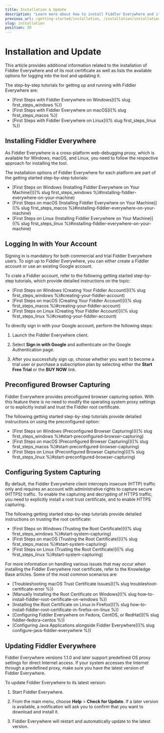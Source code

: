 ```yaml
---
title: Installation & Update
description: "Learn more about how to install Fiddler Everywhere and its root certificate, and check out the available options for logging into the tool and updating it."
previous_url: /getting-started/installation, /installation/installation-procedure, /get-started/configuration, get-started/installation-procedure
slug: installation
position: 20
---
```


# Installation and Update

This article provides additional information related to the installation of Fiddler Everywhere and of its root certificate as well as lists the available options for logging into the tool and updating it.

The step-by-step tutorials for getting up and running with Fiddler Everywhere are:

* [First Steps with Fiddler Everywhere on Windows]({% slug first_steps_windows %})
* [First Steps with Fiddler Everywhere on macOS]({% slug first_steps_macos %})
* [First Steps with Fiddler Everywhere on Linux]({% slug first_steps_linux %})

## Installing Fiddler Everywhere

As Fiddler Everywhere is a cross-platform web-debugging proxy, which is available for Windows, macOS, and Linux, you need to follow the respective approach for installing the tool.

The installation options of Fiddler Everywhere for each platform are part of the getting started step-by-step tutorials:

* [First Steps on Windows (Installing Fiddler Everywhere on Your Machine)]({% slug first_steps_windows %}#installing-fiddler-everywhere-on-your-machine)
* [First Steps on macOS (Installing Fiddler Everywhere on Your Machine)]({% slug first_steps_macos %}#installing-fiddler-everywhere-on-your-machine)
* [First Steps on Linux (Installing Fiddler Everywhere on Your Machine)]({% slug first_steps_linux %}#installing-fiddler-everywhere-on-your-machine)

## Logging In with Your Account

Signing in is mandatory for both commercial and trial Fiddler Everywhere users. To sign up to Fiddler Everywhere, you can either create a Fiddler account or use an existing Google account.

To crate a Fiddler account, refer to the following getting started step-by-step tutorials, which provide detailed instructions on the topic:

* [First Steps on Windows (Creating Your Fiddler Account)]({% slug first_steps_windows %}#creating-your-fiddler-account)
* [First Steps on macOS (Creating Your Fiddler Account)]({% slug first_steps_macos %}#creating-your-fiddler-account)
* [First Steps on Linux (Creating Your Fiddler Account)]({% slug first_steps_linux %}#creating-your-fiddler-account)

To directly sign in with your Google account, perform the following steps:

1. Launch the Fiddler Everywhere client.

1. Select **Sign in with Google** and authenticate on the Google Authentication page.

1. After you successfully sign up, choose whether you want to become a trial user or purchase a subscription plan by selecting either the **Start Free Trial** or the **BUY NOW** link.

## Preconfigured Browser Capturing

Fiddler Everywhere provides precofigured browser capturing option. With this feature there is no need to modify the operating system proxy settings or to explicitly install and trust the Fiddler root certificate.


The following getting started step-by-step tutorials provide detailed instructions on using the preconfigured option:
* [First Steps on Windows (Preconfigured Browser Capturing)]({% slug first_steps_windows %}#start-preconfigured-browser-capturing)
* [First Steps on macOS (Preconfigured Browser Capturing)]({% slug first_steps_macos %}#start-preconfigured-browser-capturing)
* [First Steps on Linux (Preconfigured Browser Capturing)]({% slug first_steps_linux %}#start-preconfigured-browser-capturing)

## Configuring System Capturing

By default, the Fiddler Everywhere client intercepts insecure (HTTP) traffic only and requires an account with administrative rights to capture secure (HTTPS) traffic. To enable the capturing and decrypting of HTTPS traffic, you need to explicitly install a root trust certificate, and to enable HTTPS capturing.

The following getting started step-by-step tutorials provide detailed instructions on trusting the root certificate:

* [First Steps on Windows (Trusting the Root Certificate)]({% slug first_steps_windows %}#start-system-capturing)
* [First Steps on macOS (Trusting the Root Certificate)]({% slug first_steps_macos %}#start-system-capturing)
* [First Steps on Linux (Trusting the Root Certificate)]({% slug first_steps_linux %}#start-system-capturing)

For more information on handling various issues that may occur when installing the Fiddler Everywhere root certificate, refer to the Knowledge Base articles. Some of the most common scenarios are:

* [Troubleshooting macOS Trust Certificate Issues]({% slug troubleshoot-certificate-error %})
* [Manually Installing the Root Certificate on Windows]({% slug how-to-install-fiddler-root-certificate-on-windows %})
* [Installing the Root Certificate on Linux in Firefox]({% slug how-to-install-fiddler-root-certificate-in-firefox-on-linux %})
* [Configuring Fiddler Everywhere on Fedora, CentOS, or RedHat]({% slug fiddler-fedora-centos %})
* [Configuring Java Applications alongside Fiddler Everywhere]({% slug configure-java-fiddler-everywhere %})

## Updating Fiddler Everywhere

Fiddler Everywhere versions 1.1.0 and later support predefined OS proxy settings for direct Internet access. If your system accesses the Internet through a predefined proxy, make sure you have the latest version of Fiddler Everywhere.

To update Fiddler Everywhere to its latest version:

1. Start Fiddler Everywhere.

1. From the main menu, choose **Help** > **Check for Update**. If a later version is available, a notification will ask you to confirm that you want to download and install it.

1. Fiddler Everywhere will restart and automatically update to the latest version.
